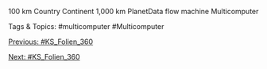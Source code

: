 
100 km Country
Continent 1,000 km
PlanetData flow machine
Multicomputer

   Tags & Topics:
   #multicomputer
   #Multicomputer

[Previous: #KS_Folien_360](KS_Folien_360.md)

[Next: #KS_Folien_360](KS_Folien_360.md)